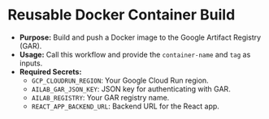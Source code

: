 # Reusable Docker Container Build

- **Purpose:** Build and push a Docker image to the Google Artifact Registry
  (GAR).
- **Usage:** Call this workflow and provide the `container-name` and `tag` as
  inputs.
- **Required Secrets:**
  - `GCP_CLOUDRUN_REGION`: Your Google Cloud Run region.
  - `AILAB_GAR_JSON_KEY`: JSON key for authenticating with GAR.
  - `AILAB_REGISTRY`: Your GAR registry name.
  - `REACT_APP_BACKEND_URL`: Backend URL for the React app.
